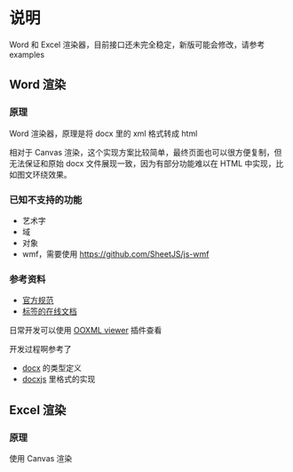 # 说明

Word 和 Excel 渲染器，目前接口还未完全稳定，新版可能会修改，请参考 examples

## Word 渲染

### 原理

Word 渲染器，原理是将 docx 里的 xml 格式转成 html

相对于 Canvas 渲染，这个实现方案比较简单，最终页面也可以很方便复制，但无法保证和原始 docx 文件展现一致，因为有部分功能难以在 HTML 中实现，比如图文环绕效果。

### 已知不支持的功能

- 艺术字
- 域
- 对象
- wmf，需要使用 https://github.com/SheetJS/js-wmf

### 参考资料

- [官方规范](https://www.ecma-international.org/publications-and-standards/standards/ecma-376/)
- [标签的在线文档](http://webapp.docx4java.org/OnlineDemo/ecma376/WordML/index.html)

日常开发可以使用 [OOXML viewer](https://marketplace.visualstudio.com/items?itemName=yuenm18.ooxml-viewer) 插件查看

开发过程啊参考了

- [docx](https://github.com/dolanmiu/docx) 的类型定义
- [docxjs](https://github.com/zVolodymyr/docxjs) 里格式的实现

## Excel 渲染

### 原理

使用 Canvas 渲染
